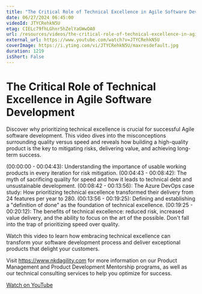 ```yaml
---
title: "The Critical Role of Technical Excellence in Agile Software Development"
date: 06/27/2024 06:45:00
videoId: JTYCRehkN5U
etag: CIELc79fhLGhnr5hZelYaGWwOA0
url: /resources/videos/the-critical-role-of-technical-excellence-in-agile-software-development
external_url: https://www.youtube.com/watch?v=JTYCRehkN5U
coverImage: https://i.ytimg.com/vi/JTYCRehkN5U/maxresdefault.jpg
duration: 1219
isShort: False
---
```


# The Critical Role of Technical Excellence in Agile Software Development

Discover why prioritizing technical excellence is crucial for successful Agile software development. This video dives into the misconceptions surrounding quality versus speed and reveals how building a high-quality product is the key to mitigating risks, delivering value, and achieving long-term success.

(00:00:00 - 00:04:43): Understanding the importance of usable working products in every iteration for risk mitigation.
(00:04:43 - 00:08:42): The myth of sacrificing quality for speed and how it leads to technical debt and unsustainable development.
(00:08:42 - 00:13:56): The Azure DevOps case study: How prioritizing technical excellence transformed their delivery from 24 features per year to 280.
(00:13:56 - 00:19:25): Defining and establishing a "definition of done" as the foundation of technical excellence.
(00:19:25 - 00:20:12): The benefits of technical excellence: reduced risk, increased value delivery, and the ability to focus on the art of the possible.
Don't fall into the trap of prioritizing speed over quality. 

Watch this video to learn how embracing technical excellence can transform your software development process and deliver exceptional products that delight your customers.

Visit https://www.nkdagility.com for more information on our Product Management and Product Development Mentorship programs, as well as our technical consulting services to help you optimize for success.

[Watch on YouTube](https://www.youtube.com/watch?v=JTYCRehkN5U)
